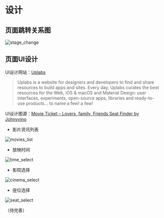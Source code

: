 # 设计


## 页面跳转关系图

![stage_change](https://github.com/SYSU-BronzeTiki/Documents/blob/master/image/state_change.png)

## 页面UI设计

UI设计网站：[Uplabs](https://www.uplabs.com/)

>Uplabs is a website for designers and developers to find and share resources to build apps and sites.
>Every day, Uplabs curates the best resources for the Web, iOS & macOS and Material Design: user interfaces, experiments, open-source apps, libraries and ready-to-use products… to name a few! a few!

UI设计图源：[Movie Ticket – Lovers, family, Friends Seat Finder
by Johnyvino](https://www.uplabs.com/posts/movie-ticket-lovers-family-friends-seat-finder)


* 影片资讯列表

![movies_list](https://github.com/SYSU-BronzeTiki/Documents/blob/master/image/UI/movies_list.png)

* 放映时间

![time_select](https://github.com/SYSU-BronzeTiki/Documents/blob/master/image/UI/time_select.png)

* 影院选择

![cinema_select](https://github.com/SYSU-BronzeTiki/Documents/blob/master/image/UI/cinema_select.png)

* 座位选择

![seat_select](https://github.com/SYSU-BronzeTiki/Documents/blob/master/image/UI/seat_select.png)

（待完善）